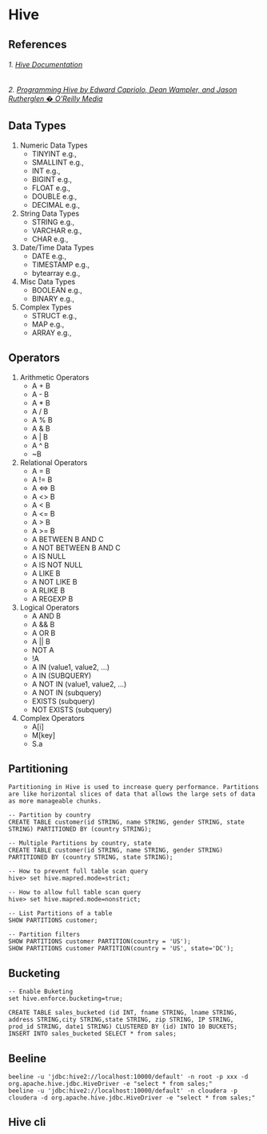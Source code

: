 # Hive

## References

###### 1. [Hive Documentation](https://cwiki.apache.org/confluence/display/Hive/Home)
###### 2. [Programming Hive by Edward Capriolo, Dean Wampler, and Jason Rutherglen � O'Reilly Media](http://shop.oreilly.com/product/0636920023555.do)

## Data Types

1. Numeric Data Types
	* TINYINT			e.g., 
	* SMALLINT			e.g., 
	* INT				e.g., 
	* BIGINT			e.g., 
	* FLOAT				e.g., 
	* DOUBLE			e.g., 
	* DECIMAL			e.g., 
2. String Data Types
	* STRING			e.g., 
	* VARCHAR			e.g., 
	* CHAR				e.g., 
3. Date/Time Data Types
	* DATE				e.g., 
	* TIMESTAMP			e.g., 
	* bytearray			e.g., 
4. Misc Data Types
	* BOOLEAN			e.g., 
	* BINARY			e.g., 
5. Complex Types
	* STRUCT			e.g., 
	* MAP				e.g., 
	* ARRAY				e.g., 
	
## Operators

1. Arithmetic Operators
	* A + B
	* A - B
	* A * B
	* A / B
	* A % B
	* A & B
	* A | B
	* A ^ B
	* ~B
2. Relational Operators
	* A = B
	* A != B
	* A <=> B
	* A <> B
	* A < B
	* A <= B
	* A > B
	* A >= B
	* A BETWEEN B AND C
	* A NOT BETWEEN B AND C
	* A IS NULL
	* A IS NOT NULL
	* A LIKE B
	* A NOT LIKE B
	* A RLIKE B
	* A REGEXP B
3. Logical Operators
	* A AND B
	* A && B
	* A OR B
	* A || B
	* NOT A
	* !A
	* A IN (value1, value2, …)
	* A IN (SUBQUERY)
	* A NOT IN (value1, value2, …)
	* A NOT IN (subquery)
	* EXISTS (subquery)
	* NOT EXISTS (subquery)
4. Complex Operators
	* A[i]
	* M[key]
	* S.a
	
## Partitioning

	Partitioning in Hive is used to increase query performance. Partitions are like horizontal slices of data that allows the large sets of data as more manageable chunks.
	
	-- Partition by country
	CREATE TABLE customer(id STRING, name STRING, gender STRING, state STRING) PARTITIONED BY (country STRING);
	
	-- Multiple Partitions by country, state
	CREATE TABLE customer(id STRING, name STRING, gender STRING) PARTITIONED BY (country STRING, state STRING);

	-- How to prevent full table scan query
	hive> set hive.mapred.mode=strict;
	
	-- How to allow full table scan query
	hive> set hive.mapred.mode=nonstrict;
	
	-- List Partitions of a table
	SHOW PARTITIONS customer;
	
	-- Partition filters
	SHOW PARTITIONS customer PARTITION(country = 'US');
	SHOW PARTITIONS customer PARTITION(country = 'US', state='DC');
	
## Bucketing
	
	-- Enable Buketing
	set hive.enforce.bucketing=true;
	
	CREATE TABLE sales_bucketed (id INT, fname STRING, lname STRING, address STRING,city STRING,state STRING, zip STRING, IP STRING, prod_id STRING, date1 STRING) CLUSTERED BY (id) INTO 10 BUCKETS;
	INSERT INTO sales_bucketed SELECT * from sales;
	

## Beeline

	beeline -u 'jdbc:hive2://localhost:10000/default' -n root -p xxx -d org.apache.hive.jdbc.HiveDriver -e "select * from sales;"
	beeline -u 'jdbc:hive2://localhost:10000/default' -n cloudera -p cloudera -d org.apache.hive.jdbc.HiveDriver -e "select * from sales;"
	

## Hive cli

